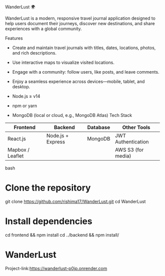  WanderLust 🌍

WanderLust is a modern, responsive travel journal application designed to help users document their journeys, discover new destinations, and share experiences with a global community.

 Features

- Create and maintain travel journals with titles, dates, locations, photos, and rich descriptions.  
- Use interactive maps to visualize visited locations.  
- Engage with a community: follow users, like posts, and leave comments.  
- Enjoy a seamless experience across devices—mobile, tablet, and desktop.


- Node.js ≥ v14  
- npm or yarn  
- MongoDB (local or cloud, e.g., MongoDB Atlas)
 Tech Stack

| Frontend        | Backend        | Database       | Other Tools             |
|-----------------|----------------|----------------|-------------------------|
| React.js        | Node.js + Express | MongoDB      | JWT Authentication     |
| Mapbox / Leaflet |                |                | AWS S3 (for media)      |

bash
# Clone the repository
git clone https://github.com/rishima17/WanderLust.git
cd WanderLust

# Install dependencies
cd frontend && npm install
cd ../backend && npm install/
# WanderLust
Project-link:https://wanderlust-p0jp.onrender.com
